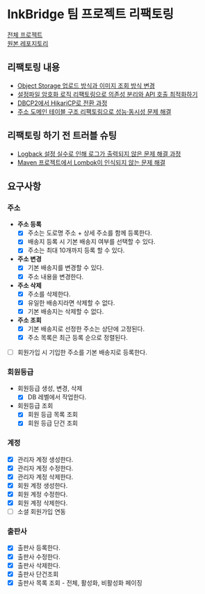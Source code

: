 # InkBridge 팀 프로젝트 리팩토링

[전체 프로젝트](https://github.com/nhnacademy-be4-InkBridge)  
[원본 레포지토리](https://github.com/nhnacademy-be4-InkBridge/backend)

## 리팩토링 내용
- [Object Storage 업로드 방식과 이미지 조회 방식 변경](https://nuheajiohc.tistory.com/44)
- [설정파일 암호화 로직 리팩토링으로 의존성 분리와 API 호출 최적화하기](https://nuheajiohc.tistory.com/43)
- [DBCP2에서 HikariCP로 전환 과정](https://nuheajiohc.tistory.com/42)
- [주소 도메인 테이블 구조 리팩토링으로 성능·동시성 문제 해결](https://nuheajiohc.tistory.com/47)

## 리팩토링 하기 전 트러블 슈팅
- [Logback 설정 실수로 인해 로그가 출력되지 않은 문제 해결 과정](https://nuheajiohc.tistory.com/41)
- [Maven 프로젝트에서 Lombok이 인식되지 않는 문제 해결](https://nuheajiohc.tistory.com/40)

## 요구사항

### 주소
- **주소 등록**
  - [x] 주소는 도로명 주소 + 상세 주소를 함께 등록한다. 
  - [x] 배송지 등록 시 기본 배송지 여부를 선택할 수 있다.
  - [x] 주소는 최대 10개까지 등록 할 수 있다.
- **주소 변경**
  - [x] 기본 배송지를 변경할 수 있다.
  - [x] 주소 내용을 변경한다.
- **주소 삭제**
  - [x] 주소를 삭제한다.
  - [x] 유일한 배송지라면 삭제할 수 없다.
  - [x] 기본 배송지는 삭제할 수 없다.
- **주소 조회**
  - [x] 기본 배송지로 선정한 주소는 상단에 고정된다.  
  - [x] 주소 목록은 최근 등록 순으로 정렬된다.
- [ ] 회원가입 시 기입한 주소를 기본 배송지로 등록한다.

### 회원등급
- 회원등급 생성, 변경, 삭제
  - [X] DB 레벨에서 작업한다.
- 회원등급 조회
  - [X] 회원 등급 목록 조회
  - [x] 회원 등급 단건 조회

### 계정
- [x] 관리자 계정 생성한다.
- [x] 관리자 계정 수정한다.
- [x] 관리자 계정 삭제한다.
- [x] 회원 계정 생성한다.
- [x] 회원 계정 수정한다.
- [x] 회원 계정 삭제한다.
- [ ] 소셜 회원가입 연동

### 출판사
- [x] 출판사 등록한다.
- [x] 출판사 수정한다.
- [x] 출판사 삭제한다.
- [x] 출판사 단건조회
- [x] 출판사 목록 조회 - 전체, 활성화, 비활성화 페이징 